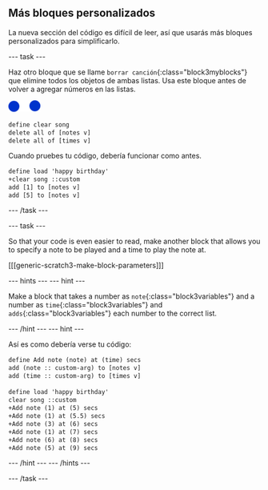 ## Más bloques personalizados

La nueva sección del código es difícil de leer, así que usarás más bloques personalizados para simplificarlo.

\--- task \---

Haz otro bloque que se llame `borrar canción`{:class="block3myblocks"} que elimine todos los objetos de ambas listas. Usa este bloque antes de volver a agregar números en las listas.

![objetos nota](images/note-sprite.png)

```blocks3
define clear song
delete all of [notes v]
delete all of [times v]
```

Cuando pruebes tu código, debería funcionar como antes.

```blocks3
define load 'happy birthday'
+clear song ::custom
add [1] to [notes v]
add [5] to [notes v]
```

\--- /task \---

\--- task \---

So that your code is even easier to read, make another block that allows you to specify a note to be played and a time to play the note at.

[[[generic-scratch3-make-block-parameters]]]

\--- hints \--- \--- hint \---

Make a block that takes a number as `note`{:class="block3variables"} and a number as `time`{:class="block3variables"} and `adds`{:class="block3variables"} each number to the correct list.

\--- /hint \--- \--- hint \---

Así es como debería verse tu código:

```blocks3
define Add note (note) at (time) secs
add (note :: custom-arg) to [notes v]
add (time :: custom-arg) to [times v]

define load 'happy birthday'
clear song ::custom
+Add note (1) at (5) secs
+Add note (1) at (5.5) secs
+Add note (3) at (6) secs
+Add note (1) at (7) secs
+Add note (6) at (8) secs
+Add note (5) at (9) secs
```

\--- /hint \--- \--- /hints \---

\--- /task \---